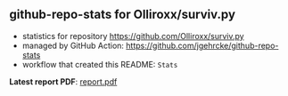 ## github-repo-stats for Olliroxx/surviv.py

- statistics for repository https://github.com/Olliroxx/surviv.py
- managed by GitHub Action: https://github.com/jgehrcke/github-repo-stats
- workflow that created this README: `Stats`

**Latest report PDF**: [report.pdf](https://github.com/Olliroxx/surviv.py/raw/repo-stats/Olliroxx/surviv.py/latest-report/report.pdf)

